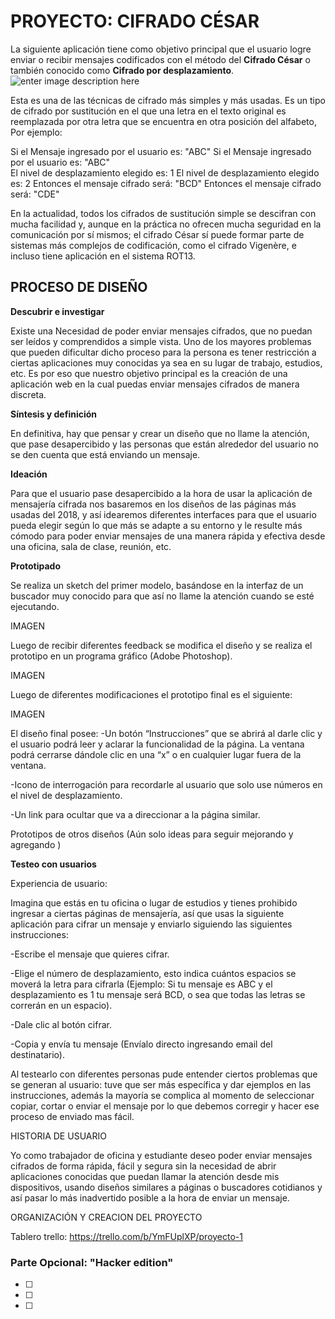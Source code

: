 # PROYECTO: CIFRADO CÉSAR

La siguiente aplicación tiene como objetivo principal que el usuario logre enviar o recibir mensajes codificados con el método del **Cifrado César** o también conocido como **Cifrado por desplazamiento**.
![enter image description here](https://i.ibb.co/WHXC9dD/2blog.png)

Esta es una de las técnicas de cifrado más simples y más usadas. Es un tipo de cifrado por sustitución en el que una letra en el texto original es reemplazada por otra letra que se encuentra en otra posición del alfabeto, Por ejemplo:

  Si el Mensaje ingresado por el usuario es: "ABC"               Si el Mensaje ingresado por el usuario es: "ABC"             
  El nivel de desplazamiento elegido es: 1                       El nivel de desplazamiento elegido es: 2 
	Entonces el mensaje cifrado será: "BCD"                        Entonces el mensaje cifrado será: "CDE"    


En la actualidad, todos los cifrados de sustitución simple se descifran con mucha facilidad y, aunque en la práctica no ofrecen mucha seguridad en la comunicación por sí mismos; el cifrado César sí puede formar parte de sistemas más complejos de codificación, como el cifrado Vigenère, e incluso tiene aplicación en el sistema ROT13.

## PROCESO DE DISEÑO

**Descubrir e investigar**

Existe una Necesidad de poder enviar mensajes cifrados, que no puedan ser leídos y comprendidos a simple vista. Uno de los mayores problemas que pueden dificultar dicho proceso para la persona es tener restricción a ciertas aplicaciones muy conocidas ya sea en su lugar de trabajo, estudios, etc. Es por eso que nuestro objetivo principal es la creación de una aplicación web en la cual puedas enviar mensajes cifrados de manera discreta.

**Síntesis y definición**

En definitiva, hay que pensar y crear un diseño que no llame la atención, que pase desapercibido y las personas que están alrededor del usuario no se den cuenta que está enviando un mensaje.

**Ideación**

Para que el usuario pase desapercibido a la hora de usar la aplicación de mensajería cifrada nos basaremos en los diseños de las páginas más usadas del 2018, y así idearemos diferentes interfaces para que el usuario pueda elegir según lo que más se adapte a su entorno y le resulte más cómodo para poder enviar mensajes de una manera rápida y efectiva desde una oficina, sala de clase, reunión, etc.

**Prototipado**

Se realiza un sketch del primer modelo, basándose en la interfaz de un buscador muy conocido para que así no llame la atención cuando se esté ejecutando.

IMAGEN

Luego de recibir diferentes feedback se modifica el diseño y se realiza el prototipo en un programa gráfico (Adobe Photoshop).

IMAGEN


Luego de diferentes modificaciones el prototipo final es el siguiente:

IMAGEN

El diseño  final posee:
-Un botón “Instrucciones” que se abrirá al darle clic y el usuario podrá leer y aclarar la funcionalidad de la página. La ventana podrá cerrarse dándole clic en una “x” o en cualquier lugar fuera de la ventana.

-Icono de interrogación para recordarle al usuario que solo use números en el nivel de desplazamiento.

-Un link para ocultar que va a direccionar a la página similar.


Prototipos de otros diseños (Aún solo ideas para seguir mejorando y agregando )


**Testeo con usuarios**

Experiencia de usuario: 

Imagina que estás en tu oficina o lugar de estudios y tienes prohibido ingresar a ciertas páginas de mensajería, así que usas la siguiente aplicación para cifrar un mensaje y enviarlo siguiendo las siguientes instrucciones:

-Escribe el mensaje que quieres cifrar.

-Elige el número de desplazamiento, esto indica cuántos espacios se moverá la letra para cifrarla (Ejemplo: Si tu mensaje es ABC y el desplazamiento es 1 tu mensaje será BCD, o sea que todas las letras se correrán en un espacio).

-Dale clic al botón cifrar.

-Copia y envía tu mensaje (Envíalo directo ingresando email del destinatario).

Al testearlo con diferentes personas pude entender ciertos problemas que se generan al usuario: tuve que ser más específica y dar ejemplos en las instrucciones, además la mayoría se complica al momento de seleccionar copiar, cortar o enviar el mensaje por lo que debemos corregir y hacer ese proceso de enviado mas fácil.

HISTORIA DE USUARIO

Yo como trabajador de oficina y estudiante deseo poder enviar mensajes cifrados de forma rápida, fácil y segura sin la necesidad de abrir aplicaciones conocidas que puedan llamar la atención desde mis dispositivos, usando diseños similares a páginas o buscadores cotidianos y así pasar lo más inadvertido posible a la hora de enviar un mensaje.

ORGANIZACIÓN Y CREACION DEL PROYECTO

Tablero trello: https://trello.com/b/YmFUplXP/proyecto-1


### Parte Opcional: "Hacker edition"
* [ ] 
* [ ] 
* [ ] 
